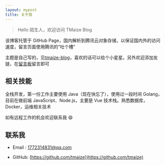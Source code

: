```yaml
---
layout: mypost
title: 关于我
---
```


> Hello 陌生人，欢迎访问 TMaize Blog

该博客托管于 GitHub Page，国内解析到腾讯云对象存储，以保证国内外的访问速度，留言页面使用腾讯的“吐个槽”

主题是自己写的，见[tmaize-blog](https://github.com/TMaize/tmaize-blog)，喜欢的话可以给个小星星。另外欢迎添加友链，在[留言板](chat.html)留言即可

## 相关技能

全栈开发，第一份工作主要使用 Java（现在快忘了），使用过一段时间 Golang，目前在做前端 JavaScript、Node.js，主要是 Vue 技术栈。熟悉数据库，Docker，运维相关技术

如有远程工作的机会欢迎联系我 😄

## 联系我

- Email&nbsp;: [1772314831@qq.com](mailto:1772314831@qq.com)

- GitHub: [https://github.com/tmaize](https://github.com/tmaize)
